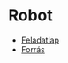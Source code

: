 # Robot
- [Feladatlap](https://www.oktatas.hu/pub_bin/dload/kozoktatas/erettsegi/feladatok2008osz/e_info_08okt_fl.pdf)
- [Forrás](https://www.oktatas.hu/pub_bin/dload/kozoktatas/erettsegi/feladatok2008osz/e_infoforras_08okt_fl.zip)